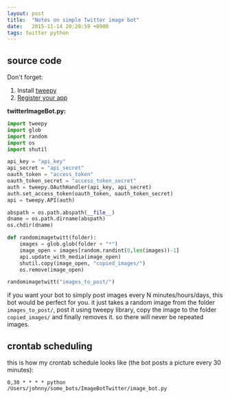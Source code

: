 ```yaml
---
layout: post
title:  "Notes on simple Twitter image bot"
date:   2015-11-14 20:28:59 +0900
tags: twitter python
---
```

## source code

Don't forget:

1. Install [tweepy](http://www.tweepy.org)
2. [Register your app](https://apps.twitter.com)

 **twitterImageBot.py:**

```python
import tweepy
import glob
import random
import os
import shutil

api_key = "api_key"
api_secret = "api_secret"
oauth_token = "access_token"
oauth_token_secret = "access_token_secret"
auth = tweepy.OAuthHandler(api_key, api_secret)
auth.set_access_token(oauth_token, oauth_token_secret)
api = tweepy.API(auth)

abspath = os.path.abspath(__file__)
dname = os.path.dirname(abspath)
os.chdir(dname)

def randomimagetwitt(folder):
    images = glob.glob(folder + "*")
    image_open = images[random.randint(0,len(images))-1]
    api.update_with_media(image_open)
    shutil.copy(image_open, "copied_images/")
    os.remove(image_open)

randomimagetwitt("images_to_post/")
```

if you want your bot to simply post images every N minutes/hours/days, this bot would be perfect for you. it just takes a random image from the folder `images_to_post/`, post it using tweepy library, copy the image to the folder `copied_images/` and finally removes it. so there will never be repeated images.

## crontab scheduling

this is how my crontab schedule looks like (the bot posts a picture every 30 minutes):

```shell
0,30 * * * * python /Users/johnny/some_bots/ImageBotTwitter/image_bot.py
```

